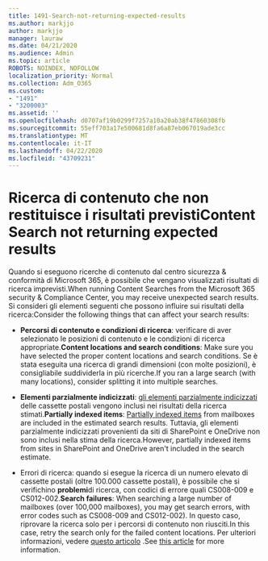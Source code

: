 ```yaml
---
title: 1491-Search-not-returning-expected-results
ms.author: markjjo
author: markjjo
manager: lauraw
ms.date: 04/21/2020
ms.audience: Admin
ms.topic: article
ROBOTS: NOINDEX, NOFOLLOW
localization_priority: Normal
ms.collection: Adm_O365
ms.custom:
- "1491"
- "3200003"
ms.assetid: ''
ms.openlocfilehash: d0707af19b0299f7257a10a20ab38f47860308fb
ms.sourcegitcommit: 55eff703a17e500681d8fa6a87eb067019ade3cc
ms.translationtype: MT
ms.contentlocale: it-IT
ms.lasthandoff: 04/22/2020
ms.locfileid: "43709231"
---
```

# <a name="content-search-not-returning-expected-results"></a><span data-ttu-id="5eae3-102">Ricerca di contenuto che non restituisce i risultati previsti</span><span class="sxs-lookup"><span data-stu-id="5eae3-102">Content Search not returning expected results</span></span>

<span data-ttu-id="5eae3-103">Quando si eseguono ricerche di contenuto dal centro sicurezza & conformità di Microsoft 365, è possibile che vengano visualizzati risultati di ricerca imprevisti.</span><span class="sxs-lookup"><span data-stu-id="5eae3-103">When running Content Searches from the Microsoft 365 security & Compliance Center, you may receive unexpected search results.</span></span> <span data-ttu-id="5eae3-104">Si consideri gli elementi seguenti che possono influire sui risultati della ricerca:</span><span class="sxs-lookup"><span data-stu-id="5eae3-104">Consider the following things that can affect your search results:</span></span>

- <span data-ttu-id="5eae3-105">**Percorsi di contenuto e condizioni di ricerca**: verificare di aver selezionato le posizioni di contenuto e le condizioni di ricerca appropriate.</span><span class="sxs-lookup"><span data-stu-id="5eae3-105">**Content locations and search conditions**: Make sure you have selected the proper content locations and search conditions.</span></span> <span data-ttu-id="5eae3-106">Se è stata eseguita una ricerca di grandi dimensioni (con molte posizioni), è consigliabile suddividerla in più ricerche.</span><span class="sxs-lookup"><span data-stu-id="5eae3-106">If you ran a large search (with many locations), consider splitting it into multiple searches.</span></span>

- <span data-ttu-id="5eae3-107">**Elementi parzialmente indicizzati**: [gli elementi parzialmente indicizzati](https://docs.microsoft.com/office365/securitycompliance/partially-indexed-items-in-content-search) delle cassette postali vengono inclusi nei risultati della ricerca stimati.</span><span class="sxs-lookup"><span data-stu-id="5eae3-107">**Partially indexed items**:  [Partially indexed items](https://docs.microsoft.com/office365/securitycompliance/partially-indexed-items-in-content-search) from mailboxes are included in the estimated search results.</span></span> <span data-ttu-id="5eae3-108">Tuttavia, gli elementi parzialmente indicizzati provenienti da siti di SharePoint e OneDrive non sono inclusi nella stima della ricerca.</span><span class="sxs-lookup"><span data-stu-id="5eae3-108">However, partially indexed items from sites in SharePoint and OneDrive aren't included in the search estimate.</span></span>

- <span data-ttu-id="5eae3-109">Errori di ricerca: quando si esegue la ricerca di un numero elevato di cassette postali (oltre 100.000 cassette postali), è possibile che si verifichino **problemi**di ricerca, con codici di errore quali CS008-009 e CS012-002.</span><span class="sxs-lookup"><span data-stu-id="5eae3-109">**Search failures**: When searching a large number of mailboxes (over 100,000 mailboxes), you may get search errors, with error codes such as CS008-009 and CS012-002).</span></span> <span data-ttu-id="5eae3-110">In questo caso, riprovare la ricerca solo per i percorsi di contenuto non riusciti.</span><span class="sxs-lookup"><span data-stu-id="5eae3-110">In this case, retry the search only for the failed content locations.</span></span> <span data-ttu-id="5eae3-111">Per ulteriori informazioni, vedere [questo articolo](https://docs.microsoft.com/office365/securitycompliance/retry-failed-content-search) .</span><span class="sxs-lookup"><span data-stu-id="5eae3-111">See  [this article](https://docs.microsoft.com/office365/securitycompliance/retry-failed-content-search) for more information.</span></span>
